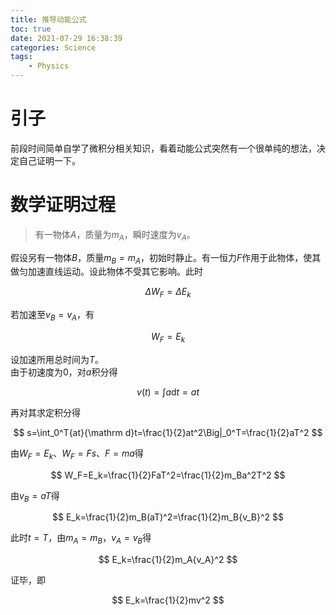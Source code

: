 ```yaml
---
title: 推导动能公式
toc: true
date: 2021-07-29 16:38:39
categories: Science
tags:
    - Physics
---
```


# 引子

前段时间简单自学了微积分相关知识，看着动能公式突然有一个很单纯的想法，决定自己证明一下。

<!-- more -->

# 数学证明过程

> 有一物体$A$，质量为$m_A$，瞬时速度为$v_A$。

假设另有一物体$B$，质量$m_B=m_A$，初始时静止。有一恒力$F$作用于此物体，使其做匀加速直线运动。设此物体不受其它影响。此时

$$
\Delta W_F=\Delta E_k
$$

若加速至$v_B=v_A$，有

$$
W_F=E_k
$$

设加速所用总时间为$T$。  
由于初速度为$0$，对$a$积分得

$$
v(t)=\int{a}{\mathrm d}t=at
$$

再对其求定积分得

$$
s=\int_0^T{at}{\mathrm d}t=\frac{1}{2}at^2\Big|_0^T=\frac{1}{2}aT^2
$$

由$W_F=E_k$、$W_F=Fs$、$F=ma$得

$$
W_F=E_k=\frac{1}{2}FaT^2=\frac{1}{2}m_Ba^2T^2
$$

由$v_B=aT$得

$$
E_k=\frac{1}{2}m_B(aT)^2=\frac{1}{2}m_B{v_B}^2
$$

此时$t=T$，由$m_A=m_B$，$v_A=v_B$得

$$
E_k=\frac{1}{2}m_A{v_A}^2
$$

证毕，即

$$
E_k=\frac{1}{2}mv^2
$$
